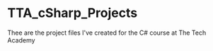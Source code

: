 # TTA_cSharp_Projects
Thee are the project files I've created for the C# course at The Tech Academy
